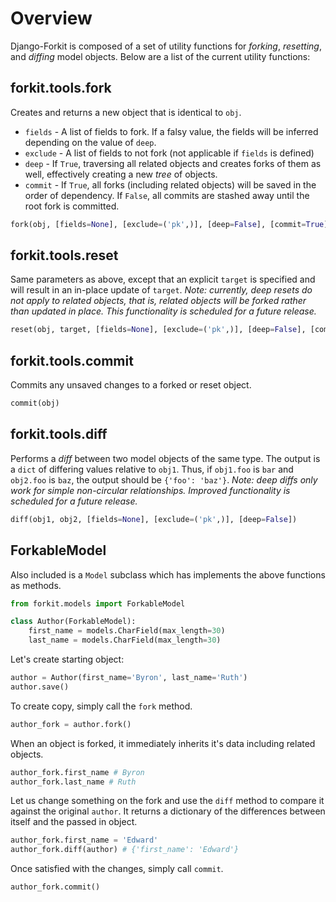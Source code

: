 Overview
========

Django-Forkit is composed of a set of utility functions for _forking_,
_resetting_, and _diffing_ model objects. Below are a list of the current
utility functions:

forkit.tools.fork
-----------------
Creates and returns a new object that is identical to ``obj``.

- ``fields`` - A list of fields to fork. If a falsy value, the fields
will be inferred depending on the value of ``deep``.
- ``exclude`` - A list of fields to not fork (not applicable if ``fields``
is defined)
- ``deep`` - If ``True``, traversing all related objects and creates forks
of them as well, effectively creating a new _tree_ of objects.
- ``commit`` - If ``True``, all forks (including related objects) will be saved
in the order of dependency. If ``False``, all commits are stashed away until
the root fork is committed.

```python
fork(obj, [fields=None], [exclude=('pk',)], [deep=False], [commit=True])
```

forkit.tools.reset
------------------
Same parameters as above, except that an explicit ``target`` is specified and
will result in an in-place update of ``target``. _Note: currently, deep resets
do not apply to related objects, that is, related objects will be forked rather
than updated in place. This functionality is scheduled for a future release._

```python
reset(obj, target, [fields=None], [exclude=('pk',)], [deep=False], [commit=True])
```

forkit.tools.commit
-------------------
Commits any unsaved changes to a forked or reset object.

```python
commit(obj)
```

forkit.tools.diff
-----------------
Performs a _diff_ between two model objects of the same type. The output is a
``dict`` of differing values relative to ``obj1``. Thus, if ``obj1.foo`` is
``bar`` and ``obj2.foo`` is ``baz``, the output should be ``{'foo': 'baz'}``.
_Note: deep diffs only work for simple non-circular relationships. Improved
functionality is scheduled for a future release._

```python
diff(obj1, obj2, [fields=None], [exclude=('pk',)], [deep=False])
```

ForkableModel
-------------
Also included is a ``Model`` subclass which has implements the above functions
as methods.

```python
from forkit.models import ForkableModel

class Author(ForkableModel):
    first_name = models.CharField(max_length=30)
    last_name = models.CharField(max_length=30)
```

Let's create starting object:

```python
author = Author(first_name='Byron', last_name='Ruth')
author.save()
```

To create copy, simply call the ``fork`` method.

```python
author_fork = author.fork()
```

When an object is forked, it immediately inherits it's data including
related objects.

```python
author_fork.first_name # Byron
author_fork.last_name # Ruth
```

Let us change something on the fork and use the ``diff`` method to compare it
against the original ``author``. It returns a dictionary of the differences
between itself and the passed in object.

```python
author_fork.first_name = 'Edward'
author_fork.diff(author) # {'first_name': 'Edward'}
```

Once satisfied with the changes, simply call ``commit``.

```python
author_fork.commit()
```

